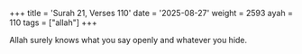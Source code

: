 +++
title = 'Surah 21, Verses 110'
date = '2025-08-27'
weight = 2593
ayah = 110
tags = ["allah"]
+++

Allah surely knows what you say openly and whatever you hide.